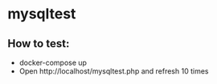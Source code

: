 # mysqltest
## How to test:
- docker-compose up
- Open http://localhost/mysqltest.php and refresh 10 times
